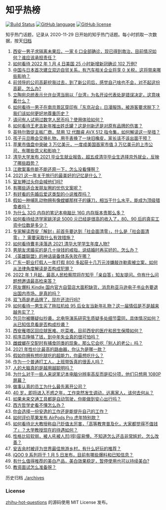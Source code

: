 # 知乎热榜
[![Build Status](https://github.com/ToWeLong/zhihu-hot-questions/workflows/CI/badge.svg)](https://github.com/ToWeLong/zhihu-hot-questions/actions)
[![GitHub language](https://img.shields.io/badge/language-golang-orange.svg)](https://golang.org/)
[![GitHub license](https://img.shields.io/github/license/ToWeLong/zhihu-hot-questions)](https://github.com/ToWeLong/zhihu-hot-questions/blob/main/LICENSE)

知乎热门话题，记录从 2020-11-29 日开始的知乎热门话题。每小时抓取一次数据，按天[归档](./archives)

<!-- BEGIN -->

1. [西安一男子求隔离未果后，一家 6 口全部确诊，现已得到救治，目前情况如何？谁应该承担责任？](https://www.zhihu.com/question/509844281)
1. [如何看待 2022 年 1 月 4 日美国 25 小时新增新冠确诊 102 万例?](https://www.zhihu.com/question/509759635)
1. [中国与日本首次建立双边自贸关系，有汽车相关企业将享 0 关税，这将带来哪些影响？](https://www.zhihu.com/question/509628715)
1. [前领导的公司高薪挖我过去，到了新公司后，感觉自己啥也不会，对不起这份高薪，怎么办?](https://www.zhihu.com/question/505508009)
1. [立陶宛总统表示允许台湾当局以「台湾」为名开设代表处是错误决定，这意味着什么？](https://www.zhihu.com/question/509874135)
1. [如何看待一男子在南京景区穿印有「东京卍会」日漫服饰，被游客要求脱下？我们该如何更好地尊重历史？](https://www.zhihu.com/question/509781113)
1. [请问有人试用过数字人民币吗？使用体验如何？](https://www.zhihu.com/question/426681704)
1. [如何看待王老吉新年推出姓氏罐？这是创新还是对原有品牌的伤害？](https://www.zhihu.com/question/439688424)
1. [英特尔敦促主板厂商，禁用 12 代酷睿 AVX 512 指令集，如何解读这一举措？](https://www.zhihu.com/question/509451995)
1. [孩子元旦晚会交换礼物，用手表换了一块旧橡皮，家长该不该出面干预？](https://www.zhihu.com/question/509488938)
1. [苹果市值盘中突破 3 万亿美元，一度成美国首家市值 3 万亿美元的上市公司，有哪些意义和影响？](https://www.zhihu.com/question/509753301)
1. [清华大学发布 2021 毕业生就业报告，超五成清华毕业生选择京外就业，反映了哪些趋势？](https://www.zhihu.com/question/509771054)
1. [江歌案事件能不能还原一下，怎么没看懂啊？](https://www.zhihu.com/question/399610162)
1. [2021 这一年关于旅行的最美好的记忆是什么？](https://www.zhihu.com/question/507372179)
1. [室友睡过头你会喊他们吗?](https://www.zhihu.com/question/358502119)
1. [有哪些适合发朋友圈的忧伤文案呢？](https://www.zhihu.com/question/501510823)
1. [有好看的先婚后爱这类型的小说推荐吗？](https://www.zhihu.com/question/472958152)
1. [假如一种哺乳动物拥有像螳螂那样子的镰刀，相当于什么水平，能成为顶级猎食者吗？](https://www.zhihu.com/question/508485936)
1. [为什么 32G 内存的笔记本电脑比 16G 内存版本贵那么多？](https://www.zhihu.com/question/491435796)
1. [如何看待经济学家姚洋说 5000 元已经是很高的收入了，80、90 后的真实工资中位数是多少？](https://www.zhihu.com/question/509352665)
1. [专家解读西安「解封」前首先要达到「社会面清零」，什么是「社会面清零」？ 需要采取什么有效措施？](https://www.zhihu.com/question/509798367)
1. [如何看待曹丰泽落选 2021 清华大学学生年度人物?](https://www.zhihu.com/question/509414474)
1. [男朋友求婚买的是几十块钱的戒指，说结婚时再买好的，怎么办？](https://www.zhihu.com/question/509490683)
1. [《英雄联盟》的神话装备体系失败在哪？](https://www.zhihu.com/question/508915840)
1. [广东一职业打假人一年打假 800 多起获十几万元涉嫌敲诈勒索被立案，如何从法律角度解读是否构成犯罪？](https://www.zhihu.com/question/509668274)
1. [2022 年 1 月起，最高人民检察院将在知乎「亲自答」知友提问。你有什么问题想邀请最高检来答？](https://www.zhihu.com/question/509754469)
1. [网友爆料 Kindle 国内官方自营店大面积缺货，消息称亚马逊电子书业务要退出国内市场，是真的吗？](https://www.zhihu.com/question/509750467)
1. [双飞燕是老品牌了，现在还流行吗?](https://www.zhihu.com/question/29374951)
1. [如何看待一男生买了拖拉机给 95 后女友当新年礼物？这一届情侣是不是越来越务实了？](https://www.zhihu.com/question/509683616)
1. [包贝尔被曝疑似抄袭，北电导演系研究生质疑多处细节雷同，具体情况如何？从已知信息看是否构成抄袭？](https://www.zhihu.com/question/509660484)
1. [西安雁塔区回应就医难、吃菜难，目前西安的医疗和民生保障如何？](https://www.zhihu.com/question/509691518)
1. [程序员挣够了钱，到中年失业真的很可怕吗？](https://www.zhihu.com/question/507161643)
1. [雌螳螂在交配时有捕食同类的现象，那么它会吃「别人的老公」吗？](https://www.zhihu.com/question/509367738)
1. [2021 年性价比最高的路由器，你认为是哪一款？](https://www.zhihu.com/question/490945223)
1. [假如你拥有想吃就吃的超能力，你最想吃什么？](https://www.zhihu.com/question/509766327)
1. [作为一个普通打工人，上班带饭真的很丢人吗？](https://www.zhihu.com/question/504600440)
1. [人的大脑真的是越用越聪明吗？](https://www.zhihu.com/question/505348337)
1. [为什么对于一些人来说笔记本电脑分辨率高反而是扣分项，他们只想用 1080P 屏幕？](https://www.zhihu.com/question/501353153)
1. [做事认真的员工为什么最先离开公司？](https://www.zhihu.com/question/503004198)
1. [40 岁，即将进入不惑之年，工作突然发生调动，远离家人，该何去何从？](https://www.zhihu.com/question/508507548)
1. [如果未来交通工具都是自动驾驶，你能做到安心出行吗？](https://www.zhihu.com/question/509695465)
1. [西方哲学史看不懂怎么办？](https://www.zhihu.com/question/29582502)
1. [你会选择一份安逸的工作还是能提升自己的工作？](https://www.zhihu.com/question/500432178)
1. [如何评价苹果发布 AirPods Pro 虎年特别款？](https://www.zhihu.com/question/509390045)
1. [如何看待北大教授称自己贬值太厉害，「高等教育普及化，大家都觉得不值钱了」？大学教授现在的待遇如何？](https://www.zhihu.com/question/509190611)
1. [性格比较软弱，被人吼被人怼(㨃)容易懵，不知道怎么还击非常尴尬，怎么改善？](https://www.zhihu.com/question/316098654)
1. [安吉余村被评为世界最佳旅游乡村，有什么好玩的推荐？](https://www.zhihu.com/question/508758384)
1. [iQOO 9 系列将于 1 月 5 日发布，目前有哪些爆料和已知信息？](https://www.zhihu.com/question/508596855)
1. [有什么值得推荐的美白产品，美白效果稳定，暂停使用也可以持续美白?](https://www.zhihu.com/question/438353112)
1. [教资面试怎么准备呀？](https://www.zhihu.com/question/505465979)

<!-- END -->

历史归档 [./archives](./archives)


### License
[zhihu-hot-questions](https://github.com/towelong/zhihu-hot-questions) 的源码使用 MIT License 发布。